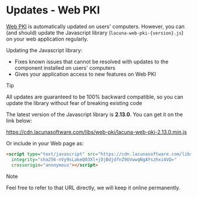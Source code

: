 ﻿# Updates - Web PKI

[Web PKI](index.md) is automatically updated on users' computers. However, you can (and should) update the Javascript library
(`lacuna-web-pki-{version}.js`) on your web application regularly.

Updating the Javascript library:

* Fixes known issues that cannot be resolved with updates to the component installed on users' computers
* Gives your application access to new features on Web PKI

> [!TIP]
> All updates are guaranteed to be 100% backward compatible, so you can update the library without fear of breaking existing code

The latest version of the Javascript library is **2.13.0**. You can get it on the link below:

https://cdn.lacunasoftware.com/libs/web-pki/lacuna-web-pki-2.13.0.min.js

Or include in your Web page as:
```html
<script type="text/javascript" src="https://cdn.lacunasoftware.com/libs/web-pki/lacuna-web-pki-2.13.0.min.js"
  integrity="sha256-nVy9sLakeQ03Xl+jOjBdjdfnZ9UVwwqNgAYszhxi4VQ="
  crossorigin="anonymous"></script>
```

> [!NOTE]
> Feel free to refer to that URL directly, we will keep it online permanently.
